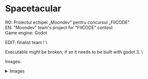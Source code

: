 # Spacetacular
RO: Proiectul echipei „Moondev” pentru concursul „FIICODE” \
EN: "Moondev" team's project for "FIICODE" contest \
Game engine: Godot

EDIT: finalist team ! \

Executable might be broken; if so it needs to be built with godot 3. \

Images: 
<details>
  <summary>Images</summary>
  ![alt text](https://imgur.com/rGvtpz4.png)
  ![alt text](https://imgur.com/GHTDcXy.png)
  ![alt text](https://imgur.com/wUYPfQO.png)
  ![alt text](https://imgur.com/LDLcs4m.png)
  ![alt text](https://imgur.com/aDzchUf.png)
  ![alt text](https://imgur.com/Zkk6q2v.png)
  ![alt text](https://imgur.com/OBgi3yP.png)
  ![alt text](https://imgur.com/nxI4sjT.png)
  ![alt text](https://imgur.com/wjOvknZ.png)
  ![alt text](https://imgur.com/ZFusbQq.png)
  ![alt text](https://imgur.com/7PSvs3Q.png)
  ![alt text](https://imgur.com/xqoMGdK.png)
</details>
